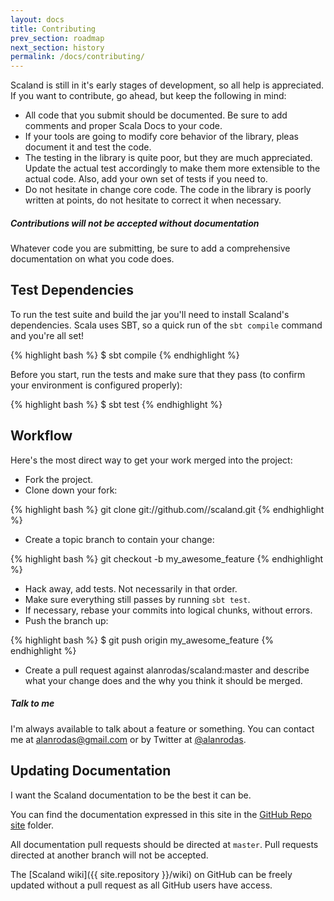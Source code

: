 ```yaml
---
layout: docs
title: Contributing
prev_section: roadmap
next_section: history
permalink: /docs/contributing/
---
```


Scaland is still in it's early stages of development, so all help is appreciated.
If you want to contribute, go ahead, but keep the following in mind:

* All code that you submit should be documented. Be sure to add comments and
  proper Scala Docs to your code.
* If your tools are going to modify core behavior of the library, pleas document it
  and test the code.
* The testing in the library is quite poor, but they are much appreciated. Update
  the actual test accordingly to make them more extensible to the actual code. Also,
  add your own set of tests if you need to.
* Do not hesitate in change core code. The code in the library is poorly written at
  points, do not hesitate to correct it when necessary.


<div class="note warning">
  <h5>Contributions will not be accepted without documentation</h5>
  <p>
    Whatever code you are submitting, be sure to add a comprehensive
    documentation on what you code does.
  </p>
</div>

Test Dependencies
-----------------

To run the test suite and build the jar you'll need to install Scaland's
dependencies. Scala uses SBT, so a quick run of the `sbt compile` command and
you're all set!

{% highlight bash %}
$ sbt compile
{% endhighlight %}

Before you start, run the tests and make sure that they pass (to confirm your
environment is configured properly):

{% highlight bash %}
$ sbt test
{% endhighlight %}

Workflow
--------

Here's the most direct way to get your work merged into the project:

* Fork the project.
* Clone down your fork:

{% highlight bash %}
git clone git://github.com/<username>/scaland.git
{% endhighlight %}

* Create a topic branch to contain your change:

{% highlight bash %}
git checkout -b my_awesome_feature
{% endhighlight %}


* Hack away, add tests. Not necessarily in that order.
* Make sure everything still passes by running `sbt test`.
* If necessary, rebase your commits into logical chunks, without errors.
* Push the branch up:

{% highlight bash %}
$ git push origin my_awesome_feature
{% endhighlight %}

* Create a pull request against alanrodas/scaland:master and describe what your
  change does and the why you think it should be merged.

<div class="note info">
  <h5>Talk to me</h5>
  <p>
    I'm always available to talk about a feature or something. You can contact me
    at <a href="mailto://alanrodas@gmail.com">alanrodas@gmail.com</a> or by Twitter
    at <a href="https://twitter.com/alanrodas">@alanrodas</a>.
  </p>
</div>

Updating Documentation
----------------------

I want the Scaland documentation to be the best it can be.

You can find the documentation expressed in this site in the
[GitHub Repo site](https://github.com/alanrodas/scaland/site) folder.

All documentation pull requests should be directed at `master`.  Pull
requests directed at another branch will not be accepted.

The [Scaland wiki]({{ site.repository }}/wiki) on GitHub
can be freely updated without a pull request as all
GitHub users have access.